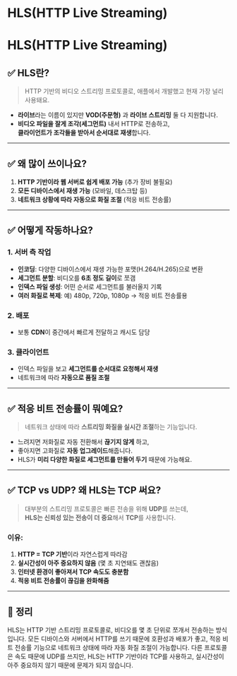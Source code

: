# HLS(HTTP Live Streaming)


# HLS(HTTP Live Streaming)

## ✅ HLS란?

> HTTP 기반의 비디오 스트리밍 프로토콜로, 애플에서 개발했고 현재 가장 널리 사용돼요.

- **라이브**라는 이름이 있지만 **VOD(주문형)** 과 **라이브 스트리밍** 둘 다 지원합니다.
- **비디오 파일을 잘게 조각(세그먼트)** 내서 HTTP로 전송하고,  
  **클라이언트가 조각들을 받아서 순서대로 재생**합니다.

---

## ✅ 왜 많이 쓰이나요?

1. **HTTP 기반이라 웹 서버로 쉽게 배포 가능** (추가 장비 불필요)
2. **모든 디바이스에서 재생 가능** (모바일, 데스크탑 등)
3. **네트워크 상황에 따라 자동으로 화질 조절** (적응 비트 전송률)

---

## ✅ 어떻게 작동하나요?

### 1. 서버 측 작업
- **인코딩**: 다양한 디바이스에서 재생 가능한 포맷(H.264/H.265)으로 변환
- **세그먼트 분할**: 비디오를 **6초 정도 길이**로 쪼갬
- **인덱스 파일 생성**: 어떤 순서로 세그먼트를 불러올지 기록
- **여러 화질로 복제**: 예) 480p, 720p, 1080p → 적응 비트 전송률용

### 2. 배포
- 보통 **CDN**이 중간에서 빠르게 전달하고 캐시도 담당

### 3. 클라이언트
- 인덱스 파일을 보고 **세그먼트를 순서대로 요청해서 재생**
- 네트워크에 따라 **자동으로 품질 조절**

---

## ✅ 적응 비트 전송률이 뭐예요?

> 네트워크 상태에 따라 **스트리밍 화질을 실시간 조절**하는 기능입니다.

- 느려지면 저화질로 자동 전환해서 **끊기지 않게** 하고,  
- 좋아지면 고화질로 **자동 업그레이드**해줍니다.
- HLS가 **미리 다양한 화질로 세그먼트를 만들어 두기** 때문에 가능해요.

---

## ✅ TCP vs UDP? 왜 HLS는 TCP 써요?

> 대부분의 스트리밍 프로토콜은 빠른 전송을 위해 **UDP**를 쓰는데,  
> **HLS는 신뢰성 있는 전송이 더 중요**해서 **TCP**를 사용합니다.

### 이유:
1. **HTTP = TCP 기반**이라 자연스럽게 따라감
2. **실시간성이 아주 중요하지 않음** (몇 초 지연돼도 괜찮음)
3. **인터넷 환경이 좋아져서 TCP 속도도 충분함**
4. **적응 비트 전송률이 끊김을 완화해줌**

---

## 🔁 정리

HLS는 HTTP 기반 스트리밍 프로토콜로, 비디오를 몇 초 단위로 쪼개서 전송하는 방식입니다. 모든 디바이스와 서버에서 HTTP를 쓰기 때문에 호환성과 배포가 좋고, 적응 비트 전송률 기능으로 네트워크 상태에 따라 자동 화질 조절이 가능합니다. 다른 프로토콜은 속도 때문에 UDP를 쓰지만, HLS는 HTTP 기반이라 TCP를 사용하고, 실시간성이 아주 중요하지 않기 때문에 문제가 되지 않습니다.

